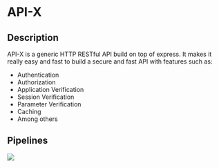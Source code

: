 # API-X

## Description
API-X is a generic HTTP RESTful API build on top of express. It makes it really easy and fast to build a secure and fast API with features such as:
- Authentication
- Authorization
- Application Verification
- Session Verification
- Parameter Verification
- Caching
- Among others

## Pipelines
<a href="#">
<img src="https://pipelines.evoluti.us/app/rest/builds/buildType:(id:ApiXNodeJS_Build)/statusIcon"/>
</a>
